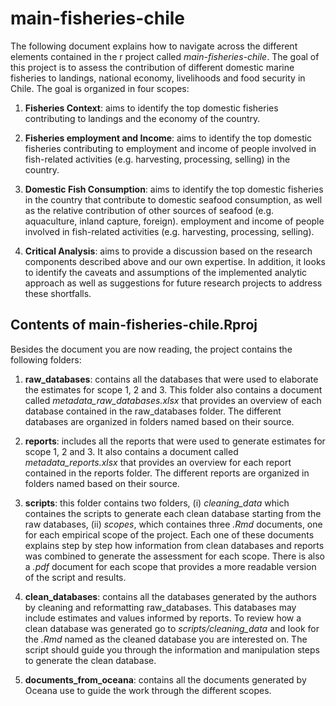 # main-fisheries-chile

The following document explains how to navigate across the different elements contained in the r project called *main-fisheries-chile*. The goal of this project is to assess the contribution of different domestic marine fisheries to landings, national economy, livelihoods and food security in Chile. The goal is organized in four scopes:

1) **Fisheries Context**: aims to identify the top domestic fisheries contributing to landings and the economy of the country. 

2) **Fisheries employment and Income**: aims to identify the top domestic fisheries contributing to employment and income of people involved in fish-related activities (e.g. harvesting, processing, selling) in the country. 

3) **Domestic Fish Consumption**: aims to identify the top domestic fisheries in the country that contribute to domestic seafood consumption, as well as the relative contribution of other sources of seafood (e.g. aquaculture, inland capture, foreign).  employment and income of people involved in fish-related activities (e.g. harvesting, processing, selling).

4) **Critical Analysis**: aims to provide a discussion based on the research components described above and our own expertise. In addition, it looks to identify the caveats and assumptions of the implemented analytic approach as well as suggestions for future research projects to address these shortfalls.

## Contents of main-fisheries-chile.Rproj

Besides the document you are now reading, the project contains the following folders:

1) **raw_databases**: contains all the databases that were used to elaborate the estimates for scope 1, 2 and 3. This folder also contains a document called *metadata_raw_databases.xlsx* that provides an overview of each database contained in the raw_databases folder. The different databases are organized in folders named based on their source. 

2) **reports**: includes all the reports that were used to generate estimates for scope 1, 2 and 3. It also contains a document called *metadata_reports.xlsx* that provides an overview for each report contained in the reports folder. The different reports are organized in folders named based on their source. 

3) **scripts**: this folder contains two folders, (i) *cleaning_data* which containes the scripts to generate each clean database starting from the raw databases, (ii) *scopes*, which containes three *.Rmd* documents, one for each empirical scope of the project. Each one of these documents explains step by step how information from clean databases and reports was combined to generate the assessment for each scope. There is also a *.pdf* document for each scope that provides a more readable version of the script and results. 

4) **clean_databases**: contains all the databases generated by the authors by cleaning and reformatting raw_databases. This databases may include estimates and values informed by reports. To review how a clean database was generated go to *scripts/cleaning_data* and look for the *.Rmd* named as the cleaned database you are interested on. The script should guide you through the information and manipulation steps to generate the clean database. 

5) **documents_from_oceana**: contains all the documents generated by Oceana use to guide the work through the different scopes. 


